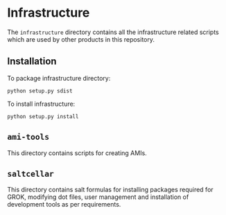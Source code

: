 Infrastructure
==============

The `infrastructure` directory contains all the infrastructure
related scripts which are used by other products in this repository.

Installation
------------

To package infrastructure directory:

    python setup.py sdist

To install infrastructure:
 
    python setup.py install


`ami-tools`
-----------
This directory contains scripts for creating AMIs.


`saltcellar`
------------
This directory contains salt formulas for installing packages
required for GROK, modifying dot files, user management and
installation of development tools as per requirements.
